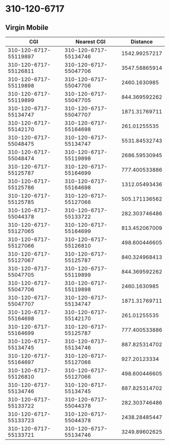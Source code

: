 # 310-120-6717
## Virgin Mobile


| CGI | Nearest CGI | Distance |
|-----|-------------|----------|
| 310-120-6717-55119897 | 310-120-6717-55134746 | 1542.99257217 |
| 310-120-6717-55126811 | 310-120-6717-55047706 | 3547.58865914 |
| 310-120-6717-55119898 | 310-120-6717-55047706 | 2460.1630985 |
| 310-120-6717-55119899 | 310-120-6717-55047705 | 844.369592262 |
| 310-120-6717-55134747 | 310-120-6717-55047707 | 1871.31769711 |
| 310-120-6717-55142170 | 310-120-6717-55164698 | 261.01255535 |
| 310-120-6717-55048475 | 310-120-6717-55134747 | 5531.84532743 |
| 310-120-6717-55048474 | 310-120-6717-55119898 | 2686.59530945 |
| 310-120-6717-55125787 | 310-120-6717-55164699 | 777.400533886 |
| 310-120-6717-55125786 | 310-120-6717-55164698 | 1312.05493436 |
| 310-120-6717-55125785 | 310-120-6717-55127066 | 505.171136562 |
| 310-120-6717-55044378 | 310-120-6717-55133722 | 282.303746486 |
| 310-120-6717-55127065 | 310-120-6717-55164699 | 813.452067009 |
| 310-120-6717-55127066 | 310-120-6717-55126810 | 498.600446605 |
| 310-120-6717-55127067 | 310-120-6717-55125787 | 840.324968413 |
| 310-120-6717-55047705 | 310-120-6717-55119899 | 844.369592262 |
| 310-120-6717-55047706 | 310-120-6717-55119898 | 2460.1630985 |
| 310-120-6717-55047707 | 310-120-6717-55134747 | 1871.31769711 |
| 310-120-6717-55164698 | 310-120-6717-55142170 | 261.01255535 |
| 310-120-6717-55164699 | 310-120-6717-55125787 | 777.400533886 |
| 310-120-6717-55134745 | 310-120-6717-55134746 | 887.825314702 |
| 310-120-6717-55164697 | 310-120-6717-55127066 | 927.20123334 |
| 310-120-6717-55126810 | 310-120-6717-55127066 | 498.600446605 |
| 310-120-6717-55134746 | 310-120-6717-55134745 | 887.825314702 |
| 310-120-6717-55133722 | 310-120-6717-55044378 | 282.303746486 |
| 310-120-6717-55133723 | 310-120-6717-55044378 | 2438.28485447 |
| 310-120-6717-55133721 | 310-120-6717-55134746 | 3249.89602625 |
